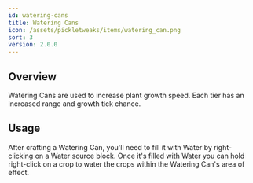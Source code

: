 ```yaml
---
id: watering-cans
title: Watering Cans
icon: /assets/pickletweaks/items/watering_can.png
sort: 3
version: 2.0.0
---
```


## Overview

Watering Cans are used to increase plant growth speed. Each tier has an increased range and growth tick chance.

## Usage

After crafting a Watering Can, you'll need to fill it with Water by right-clicking on a Water source block. Once it's filled with Water you can hold right-click on a crop to water the crops within the Watering Can's area of effect.
